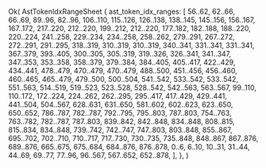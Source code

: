 Ok(
    AstTokenIdxRangeSheet {
        ast_token_idx_ranges: [
            56..62,
            62..66,
            66..69,
            89..96,
            82..96,
            106..110,
            115..126,
            126..138,
            138..145,
            145..156,
            156..167,
            167..172,
            217..220,
            212..220,
            199..212,
            212..220,
            177..182,
            182..188,
            188..220,
            220..224,
            241..258,
            229..234,
            234..258,
            258..262,
            279..291,
            267..272,
            272..291,
            291..295,
            318..319,
            310..319,
            310..319,
            340..341,
            331..341,
            331..341,
            367..379,
            393..405,
            300..305,
            305..319,
            319..326,
            326..341,
            341..347,
            347..353,
            353..358,
            358..379,
            379..384,
            384..405,
            405..417,
            422..429,
            434..441,
            478..479,
            470..479,
            470..479,
            488..500,
            451..456,
            456..460,
            460..465,
            465..479,
            479..500,
            500..504,
            541..542,
            533..542,
            533..542,
            551..563,
            514..519,
            519..523,
            523..528,
            528..542,
            542..563,
            563..567,
            99..110,
            110..172,
            172..224,
            224..262,
            262..295,
            295..417,
            417..429,
            429..441,
            441..504,
            504..567,
            628..631,
            631..650,
            581..602,
            602..623,
            623..650,
            650..652,
            786..787,
            782..787,
            792..795,
            795..803,
            787..803,
            754..763,
            763..782,
            782..787,
            787..803,
            839..842,
            842..848,
            834..848,
            808..815,
            815..834,
            834..848,
            739..742,
            742..747,
            747..803,
            803..848,
            855..867,
            695..702,
            702..710,
            710..717,
            717..730,
            730..735,
            735..848,
            848..867,
            867..876,
            689..876,
            665..675,
            675..684,
            684..876,
            876..878,
            0..6,
            6..10,
            10..31,
            31..44,
            44..69,
            69..77,
            77..96,
            96..567,
            567..652,
            652..878,
        ],
    },
)
